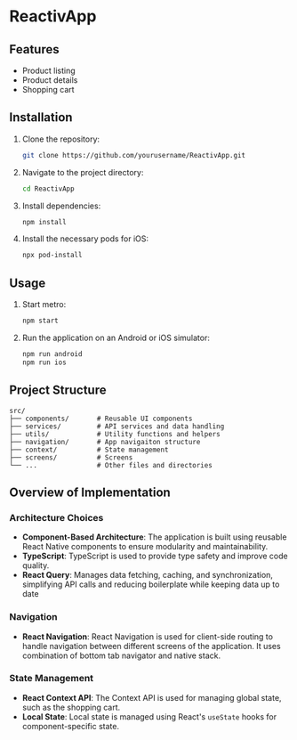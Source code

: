 # ReactivApp

## Features

- Product listing
- Product details
- Shopping cart

## Installation

1. Clone the repository:
   ```sh
   git clone https://github.com/yourusername/ReactivApp.git
   ```
2. Navigate to the project directory:
   ```sh
   cd ReactivApp
   ```
3. Install dependencies:
   ```sh
   npm install
   ```
4. Install the necessary pods for iOS:
   ```sh
   npx pod-install
   ```

## Usage

1. Start metro:
   ```sh
   npm start
   ```
2. Run the application on an Android or iOS simulator:
   ```sh
   npm run android
   npm run ios
   ```

## Project Structure

```
src/
├── components/       # Reusable UI components
├── services/         # API services and data handling
├── utils/            # Utility functions and helpers
├── navigation/       # App navigaiton structure
├── context/          # State management
├── screens/          # Screens
└── ...               # Other files and directories
```

## Overview of Implementation

### Architecture Choices

- **Component-Based Architecture**: The application is built using reusable React Native components to ensure modularity and maintainability.
- **TypeScript**: TypeScript is used to provide type safety and improve code quality.
- **React Query**: Manages data fetching, caching, and synchronization, simplifying API calls and reducing boilerplate while keeping data up to date

### Navigation

- **React Navigation**: React Navigation is used for client-side routing to handle navigation between different screens of the application. It uses combination of bottom tab navigator and native stack.

### State Management

- **React Context API**: The Context API is used for managing global state, such as the shopping cart.
- **Local State**: Local state is managed using React's `useState` hooks for component-specific state.
